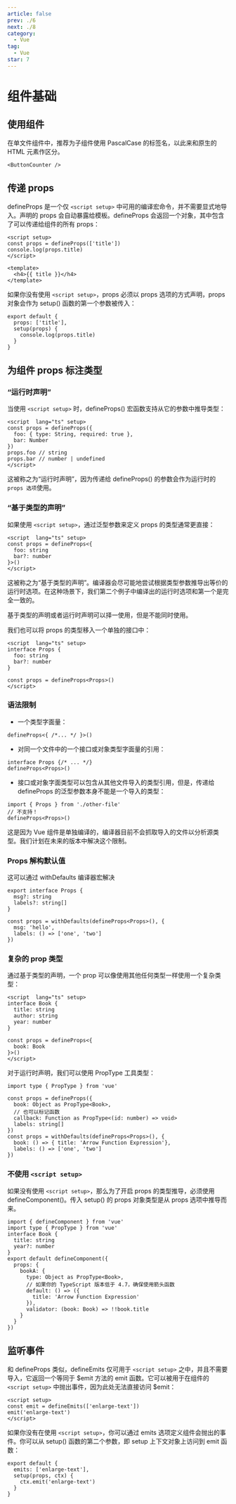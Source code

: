 ```yaml
---
article: false
prev: ./6
next: ./8
category:
  - Vue
tag:
  - Vue
star: 7
---
```


# 组件基础

## 使用组件

在单文件组件中，推荐为子组件使用 PascalCase 的标签名，以此来和原生的 HTML 元素作区分。

```vue:no-line-numbers
<ButtonCounter />
```

## 传递 props

defineProps 是一个仅 `<script setup>` 中可用的编译宏命令，并不需要显式地导入。声明的 props 会自动暴露给模板。defineProps 会返回一个对象，其中包含了可以传递给组件的所有 props：

```vue:no-line-numbers
<script setup>
const props = defineProps(['title'])
console.log(props.title)
</script>

<template>
  <h4>{{ title }}</h4>
</template>
```

如果你没有使用 `<script setup>`，props 必须以 props 选项的方式声明，props 对象会作为 setup() 函数的第一个参数被传入：

```js:no-line-numbers
export default {
  props: ['title'],
  setup(props) {
    console.log(props.title)
  }
}
```

## 为组件 props 标注类型

### “运行时声明”

当使用 `<script setup>` 时，defineProps() 宏函数支持从它的参数中推导类型：

```vue:no-line-numbers
<script  lang="ts" setup>
const props = defineProps({
  foo: { type: String, required: true },
  bar: Number
})
props.foo // string
props.bar // number | undefined
</script>
```

这被称之为“运行时声明”，因为传递给 defineProps() 的参数会作为运行时的 `props 选项`使用。

### “基于类型的声明”

如果使用 `<script setup>`，通过泛型参数来定义 props 的类型通常更直接：

```vue:no-line-numbers
<script  lang="ts" setup>
const props = defineProps<{
  foo: string
  bar?: number
}>()
</script>
```

这被称之为“基于类型的声明”。编译器会尽可能地尝试根据类型参数推导出等价的运行时选项。在这种场景下，我们第二个例子中编译出的运行时选项和第一个是完全一致的。

基于类型的声明或者运行时声明可以择一使用，但是不能同时使用。

我们也可以将 props 的类型移入一个单独的接口中：

```vue:no-line-numbers
<script  lang="ts" setup>
interface Props {
  foo: string
  bar?: number
}

const props = defineProps<Props>()
</script>
```

### 语法限制

- 一个类型字面量：

```js:no-line-numbers
defineProps<{ /*... */ }>()
```

- 对同一个文件中的一个接口或对象类型字面量的引用：

```js:no-line-numbers
interface Props {/* ... */}
defineProps<Props>()
```

- 接口或对象字面类型可以包含从其他文件导入的类型引用，但是，传递给 defineProps 的泛型参数本身不能是一个导入的类型：

```js:no-line-numbers
import { Props } from './other-file'
// 不支持！
defineProps<Props>()
```

这是因为 Vue 组件是单独编译的，编译器目前不会抓取导入的文件以分析源类型。我们计划在未来的版本中解决这个限制。

### Props 解构默认值

这可以通过 withDefaults 编译器宏解决

```js:no-line-numbers
export interface Props {
  msg?: string
  labels?: string[]
}

const props = withDefaults(defineProps<Props>(), {
  msg: 'hello',
  labels: () => ['one', 'two']
})

```

### 复杂的 prop 类型

通过基于类型的声明，一个 prop 可以像使用其他任何类型一样使用一个复杂类型：

```vue:no-line-numbers
<script  lang="ts" setup>
interface Book {
  title: string
  author: string
  year: number
}

const props = defineProps<{
  book: Book
}>()
</script>
```

对于运行时声明，我们可以使用 PropType 工具类型：

```js:no-line-numbers
import type { PropType } from 'vue'

const props = defineProps({
  book: Object as PropType<Book>,
  // 也可以标记函数
  callback: Function as PropType<(id: number) => void>
  labels: string[]
})
const props = withDefaults(defineProps<Props>(), {
  book: () => { title: 'Arrow Function Expression'},
  labels: () => ['one', 'two']
})
```

### 不使用 `<script setup>`

如果没有使用 `<script setup>`，那么为了开启 props 的类型推导，必须使用 defineComponent()。传入 setup() 的 props 对象类型是从 props 选项中推导而来。

```js:no-line-numbers
import { defineComponent } from 'vue'
import type { PropType } from 'vue'
interface Book {
  title: string
  year?: number
}
export default defineComponent({
  props: {
    bookA: {
      type: Object as PropType<Book>,
      // 如果你的 TypeScript 版本低于 4.7，确保使用箭头函数
      default: () => ({
        title: 'Arrow Function Expression'
      }),
      validator: (book: Book) => !!book.title
    }
  }
})
```

## 监听事件

和 defineProps 类似，defineEmits 仅可用于 `<script setup>` 之中，并且不需要导入，它返回一个等同于 $emit 方法的 emit 函数。它可以被用于在组件的 `<script setup>` 中抛出事件，因为此处无法直接访问 $emit：

```vue:no-line-numbers
<script setup>
const emit = defineEmits(['enlarge-text'])
emit('enlarge-text')
</script>
```

如果你没有在使用 `<script setup>`，你可以通过 emits 选项定义组件会抛出的事件。你可以从 setup() 函数的第二个参数，即 setup 上下文对象上访问到 emit 函数：

```js:no-line-numbers
export default {
  emits: ['enlarge-text'],
  setup(props, ctx) {
    ctx.emit('enlarge-text')
  }
}
```
